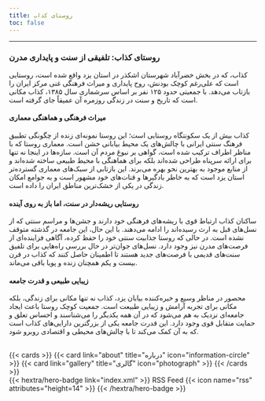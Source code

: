 ```yaml
---
title: روستای کذاب
toc: false
---
```

---


### روستای کذاب: تلفیقی از سنت و پایداری مدرن

کذاب، که در بخش خضرآباد شهرستان اشکذر در استان یزد واقع شده است، روستایی است که علی‌رغم کوچک بودنش، روح پایداری و میراث فرهنگی غنی مرکز ایران را بازتاب می‌دهد. با جمعیتی حدود ۱۲۵ نفر بر اساس سرشماری سال ۱۳۸۵، کذاب مکانی است که تاریخ و سنت در زندگی روزمره آن عمیقاً جای گرفته است.

#### میراث فرهنگی و هماهنگی معماری

کذاب بیش از یک سکونتگاه روستایی است؛ این روستا نمونه‌ای زنده از چگونگی تطبیق فرهنگ سنتی ایرانی با چالش‌های یک محیط بیابانی خشن است. معماری روستا که با مناظر اطراف ترکیب شده است، گواهی بر نبوغ مردم آن است. سازه‌ها در اینجا نه تنها برای ارائه سرپناه طراحی شده‌اند بلکه برای هماهنگی با محیط طبیعی ساخته شده‌اند و از منابع موجود به بهترین نحو بهره می‌برند. این بازتابی از سبک‌های معماری گسترده‌تر استان یزد است که به خاطر بادگیرها و قنات‌های خود مشهور است و به جوامع امکان زندگی در یکی از خشک‌ترین مناطق ایران را داده است.

#### روستایی ریشه‌دار در سنت، اما باز به روی آینده

ساکنان کذاب ارتباط قوی با ریشه‌های فرهنگی خود دارند و جشن‌ها و مراسم سنتی که از نسل‌های قبل به ارث رسیده‌اند را ادامه می‌دهند. با این حال، این جامعه در گذشته متوقف نشده است. در حالی که روستا جذابیت سنتی خود را حفظ کرده، آگاهی فزاینده‌ای از فرصت‌های مدرن نیز وجود دارد. نسل‌های جوان‌تر در حال بررسی راه‌هایی برای تلفیق سنت‌های قدیمی با فرصت‌های جدید هستند تا اطمینان حاصل کنند که کذاب در قرن بیست و یکم همچنان زنده و پویا باقی می‌ماند.

#### زیبایی طبیعی و قدرت جامعه

محصور در مناظر وسیع و خیره‌کننده بیابان یزد، کذاب نه تنها مکانی برای زندگی، بلکه مکانی برای تجربه آرامش و زیبایی طبیعت است. جمعیت کوچک روستا باعث ایجاد جامعه‌ای نزدیک به هم می‌شود که در آن همه یکدیگر را می‌شناسند و احساس تعلق و حمایت متقابل قوی وجود دارد. این قدرت جامعه یکی از بزرگترین دارایی‌های کذاب است که به آن کمک می‌کند تا با چالش‌های محیطی و اقتصادی روبرو شود.


<br>
{{< cards >}}
  {{< card link="about" title="درباره" icon="information-circle" >}}
  {{< card link="gallery" title="گالری" icon="photograph" >}}
{{< /cards >}}
<br>


<div class="rss">
{{< hextra/hero-badge link="index.xml" >}}
  <span>RSS Feed</span>
  {{< icon name="rss" attributes="height=14" >}}
{{< /hextra/hero-badge >}}
</div>